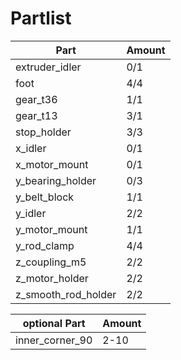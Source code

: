 # Partlist

|Part                 | Amount |
|---------------------|--------|
| extruder_idler	  | 0/1    |
| foot			      | 4/4    |
| gear_t36		      | 1/1    |
| gear_t13		      | 3/1    |
| stop_holder		  | 3/3    |
| x_idler			  | 0/1    |
| x_motor_mount		  | 0/1    |
| y_bearing_holder	  | 0/3    |
| y_belt_block		  | 1/1    |
| y_idler			  | 2/2    |
| y_motor_mount 	  | 1/1    |
| y_rod_clamp   	  | 4/4    |
| z_coupling_m5		  | 2/2    |
| z_motor_holder	  | 2/2    |
| z_smooth_rod_holder | 2/2    |

|optional Part        | Amount |
|---------------------|--------|
| inner_corner_90	  | 2-10   |
